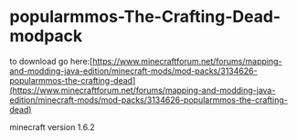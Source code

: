 # popularmmos-The-Crafting-Dead-modpack


to download go here:[https://www.minecraftforum.net/forums/mapping-and-modding-java-edition/minecraft-mods/mod-packs/3134626-popularmmos-the-crafting-dead](https://www.minecraftforum.net/forums/mapping-and-modding-java-edition/minecraft-mods/mod-packs/3134626-popularmmos-the-crafting-dead)


minecraft version 1.6.2
